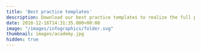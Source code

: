 ```yaml
---
title: 'Best practice templates'
description: Download our best practice templates to realize the full potential within strategic procurement
date: 2018-12-16T14:31:35.000+00:00
image: "/images/infographics/folder.svg"
thumbnail: images/academy.jpg
hidden: true
---
```

